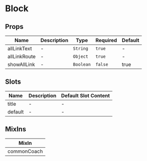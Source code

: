 # Block

## Props

<!-- @vuese:Block:props:start -->
|Name|Description|Type|Required|Default|
|---|---|---|---|---|
|allLinkText|-|`String`|`true`|-|
|allLinkRoute|-|`Object`|`true`|-|
|showAllLink|-|`Boolean`|`false`|true|

<!-- @vuese:Block:props:end -->


## Slots

<!-- @vuese:Block:slots:start -->
|Name|Description|Default Slot Content|
|---|---|---|
|title|-|-|
|default|-|-|

<!-- @vuese:Block:slots:end -->


## MixIns

<!-- @vuese:Block:mixIns:start -->
|MixIn|
|---|
|commonCoach|

<!-- @vuese:Block:mixIns:end -->
